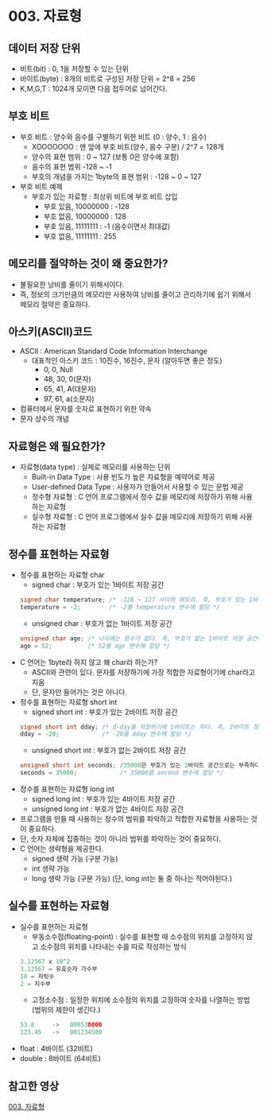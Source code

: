 # 003. 자료형

## 데이터 저장 단위
- 비트(bit) : 0, 1을 저장할 수 있는 단위
- 바이트(byte) : 8개의 비트로 구성된 저장 단위 = 2^8 = 256
- K,M,G,T : 1024개 모이면 다음 접두어로 넘어간다.

## 부호 비트
- 부호 비트 : 양수와 음수를 구별하기 위한 비트 (0 : 양수, 1 : 음수)
  - XOOOOOOO : 맨 앞에 부호 비트(양수, 음수 구분) / 2^7 = 128개
  - 양수의 표현 범위 : 0 ~ 127 (보통 0은 양수에 포함)
  - 음수의 표현 범위 -128 ~ -1
  - 부호의 개념을 가지는 1byte의 표현 범위 : -128 ~ 0 ~ 127
- 부호 비트 예제
  - 부호가 있는 자료형 : 최상위 비트에 부호 비트 삽입
    - 부호 있음, 10000000 : -128
    - 부호 없음, 10000000 : 128
    - 부호 있음, 11111111 : -1 (음수이면서 최대값)
    - 부호 없음, 11111111 : 255
  
## 메모리를 절약하는 것이 왜 중요한가?
- 불필요한 낭비를 줄이기 위해서이다.
- 즉, 정보의 크기만큼의 메모리만 사용하여 낭비를 줄이고 관리하기에 쉽기 위해서 메모리 절약은 중요하다.

## 아스키(ASCII)코드
- ASCII : American Standard Code Information Interchange
  - 대표적인 아스키 코드 : 10진수, 16진수, 문자 (알아두면 좋은 정도)
    - 0, 0, Null
    - 48, 30, 0(문자)
    - 65, 41, A(대문자)
    - 97, 61, a(소문자)
- 컴퓨터에서 문자를 숫자로 표현하기 위한 약속
- 문자 상수의 개념

## 자료형은 왜 필요한가?
- 자료형(data type) : 실제로 메모리를 사용하는 단위
  - Built-in Data Type : 사용 빈도가 높은 자료형을 예약어로 제공
  - User-defined Data Type : 사용자가 만들어서 사용할 수 있는 문법 제공
  - 정수형 자료형 : C 언어 프로그램에서 정수 값을 메모리에 저장하기 위해 사용하는 자료형
  - 실수형 자료형 : C 언어 프로그램에서 실수 값을 메모리에 저장하기 위해 사용하는 자료형
## 정수를 표현하는 자료형
- 정수를 표현하는 자료형 char
  - signed char : 부호가 있는 1바이트 저장 공간
  ```c
  signed char temperature; /* -128 ~ 127 사이의 메모리. 즉, 부호가 있는 1바이트 저장 공간이 적합 */
  temperature = -2;        /* -2를 temperature 변수에 할당 */
  ```
  - unsigned char : 부호가 없는 1바이트 저장 공간
  ```c
  unsigned char age; /* 나이에는 음수가 없다. 즉, 부호가 없는 1바이트 저장 공간이 적합 */
  age = 52;          /* 52를 age 변수에 할당 */
  ```
- C 언어는 1byte라 하지 않고 왜 char라 하는가?
  - ASCII와 관련이 있다. 문자를 저장하기에 가장 적합한 자료형이기에 char라고 지음
  - 단, 문자만 들어가는 것은 아니다.
- 정수를 표현하는 자료형 short int
  - signed short int : 부호가 있는 2바이트 저장 공간
  ```c
  signed short int dday; /* d-day을 저장하기에 1바이트는 작다. 즉, 2바이트 정도가 적합 */
  dday = -20;            /* -20을 dday 변수에 할당 */
  ```
  - unsigned short int : 부호가 없는 2바이트 저장 공간
  ```c
  unsigned short int seconds; /35000은 부호가 있는 2바이트 공간으로는 부족하다. 즉, 부호없는 2바이트 정도가 적합 */
  seconds = 35000;            /* 35000를 second 변수에 할당 */
  ```
- 정수를 표현하는 자료형 long int
  - signed long int : 부호가 있는 4바이트 저장 공간
  - unsigned long int : 부호가 없는 4바이트 저장 공간
- 프로그램을 만들 때 사용하는 정수의 범위를 파악하고 적합한 자료형을 사용하는 것이 중요하다.
- 단, 숫자 자체에 집중하는 것이 아니라 범위를 파악하는 것이 중요하다.
- C 언어는 생략형을 제공한다.
  - signed 생략 가능 (구분 가능)
  - int 생략 가능
  - long 생략 가능 (구분 가능) (단, long int는 둘 중 하나는 적어야된다.)
## 실수를 표현하는 자료형
- 실수를 표현하는 자료형
  - 부동소수점(floating-point) : 실수를 표현할 때 소수점의 위치를 고정하지 않고 소수점의 위치를 나타내는 수를 따로 작성하는 방식
  ```c
  3.12567 x 10^2
  3.12567 = 유효숫자 가수부
  10 = 자릿수
  2 = 지수부
  ```
  - 고정소수점 : 일정한 위치에 소수점의 위치를 고정하여 숫자를 나열하는 방법 (범위의 제한이 생긴다.)
  ```c
  53.8     ->   000538000
  123.45   ->   001234500
  ```
- float : 4바이트 (32비트)
- double : 8바이트 (64비트)

## 참고한 영상
[003. 자료형](https://www.youtube.com/watch?v=-JNTP5D8-1A&list=PLiZvlxkcLhakQwbPjkyfuHFy1IVG-VXrP&index=3)
